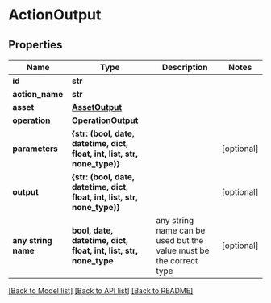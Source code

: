 # ActionOutput


## Properties
Name | Type | Description | Notes
------------ | ------------- | ------------- | -------------
**id** | **str** |  | 
**action_name** | **str** |  | 
**asset** | [**AssetOutput**](AssetOutput.md) |  | 
**operation** | [**OperationOutput**](OperationOutput.md) |  | 
**parameters** | **{str: (bool, date, datetime, dict, float, int, list, str, none_type)}** |  | [optional] 
**output** | **{str: (bool, date, datetime, dict, float, int, list, str, none_type)}** |  | [optional] 
**any string name** | **bool, date, datetime, dict, float, int, list, str, none_type** | any string name can be used but the value must be the correct type | [optional]

[[Back to Model list]](../README.md#documentation-for-models) [[Back to API list]](../README.md#documentation-for-api-endpoints) [[Back to README]](../README.md)


